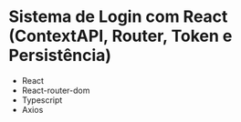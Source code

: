 # Sistema de Login com React (ContextAPI, Router, Token e Persistência)

- React
- React-router-dom
- Typescript
- Axios
